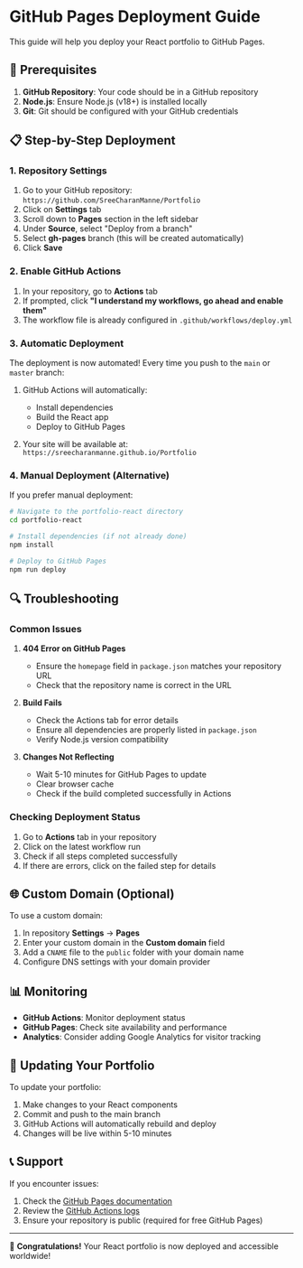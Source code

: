 # GitHub Pages Deployment Guide

This guide will help you deploy your React portfolio to GitHub Pages.

## 🔧 Prerequisites

1. **GitHub Repository**: Your code should be in a GitHub repository
2. **Node.js**: Ensure Node.js (v18+) is installed locally
3. **Git**: Git should be configured with your GitHub credentials

## 📋 Step-by-Step Deployment

### 1. Repository Settings

1. Go to your GitHub repository: `https://github.com/SreeCharanManne/Portfolio`
2. Click on **Settings** tab
3. Scroll down to **Pages** section in the left sidebar
4. Under **Source**, select "Deploy from a branch"
5. Select **gh-pages** branch (this will be created automatically)
6. Click **Save**

### 2. Enable GitHub Actions

1. In your repository, go to **Actions** tab
2. If prompted, click **"I understand my workflows, go ahead and enable them"**
3. The workflow file is already configured in `.github/workflows/deploy.yml`

### 3. Automatic Deployment

The deployment is now automated! Every time you push to the `main` or `master` branch:

1. GitHub Actions will automatically:
   - Install dependencies
   - Build the React app
   - Deploy to GitHub Pages

2. Your site will be available at: `https://sreecharanmanne.github.io/Portfolio`

### 4. Manual Deployment (Alternative)

If you prefer manual deployment:

```bash
# Navigate to the portfolio-react directory
cd portfolio-react

# Install dependencies (if not already done)
npm install

# Deploy to GitHub Pages
npm run deploy
```

## 🔍 Troubleshooting

### Common Issues

1. **404 Error on GitHub Pages**
   - Ensure the `homepage` field in `package.json` matches your repository URL
   - Check that the repository name is correct in the URL

2. **Build Fails**
   - Check the Actions tab for error details
   - Ensure all dependencies are properly listed in `package.json`
   - Verify Node.js version compatibility

3. **Changes Not Reflecting**
   - Wait 5-10 minutes for GitHub Pages to update
   - Clear browser cache
   - Check if the build completed successfully in Actions

### Checking Deployment Status

1. Go to **Actions** tab in your repository
2. Click on the latest workflow run
3. Check if all steps completed successfully
4. If there are errors, click on the failed step for details

## 🌐 Custom Domain (Optional)

To use a custom domain:

1. In repository **Settings** → **Pages**
2. Enter your custom domain in the **Custom domain** field
3. Add a `CNAME` file to the `public` folder with your domain name
4. Configure DNS settings with your domain provider

## 📊 Monitoring

- **GitHub Actions**: Monitor deployment status
- **GitHub Pages**: Check site availability and performance
- **Analytics**: Consider adding Google Analytics for visitor tracking

## 🔄 Updating Your Portfolio

To update your portfolio:

1. Make changes to your React components
2. Commit and push to the main branch
3. GitHub Actions will automatically rebuild and deploy
4. Changes will be live within 5-10 minutes

## 📞 Support

If you encounter issues:

1. Check the [GitHub Pages documentation](https://docs.github.com/en/pages)
2. Review the [GitHub Actions logs](https://github.com/SreeCharanManne/Portfolio/actions)
3. Ensure your repository is public (required for free GitHub Pages)

---

🎉 **Congratulations!** Your React portfolio is now deployed and accessible worldwide!

